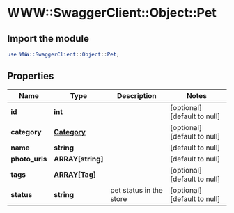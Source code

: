# WWW::SwaggerClient::Object::Pet

## Import the module
```perl
use WWW::SwaggerClient::Object::Pet;
```

## Properties
Name | Type | Description | Notes
------------ | ------------- | ------------- | -------------
**id** | **int** |  | [optional][default to null]
**category** | [**Category**](docs/Category.md) |  | [optional][default to null]
**name** | **string** |  | [default to null]
**photo_urls** | **ARRAY[string]** |  | [default to null]
**tags** | [**ARRAY[Tag]**](docs/Tag.md) |  | [optional][default to null]
**status** | **string** | pet status in the store | [optional][default to null]


